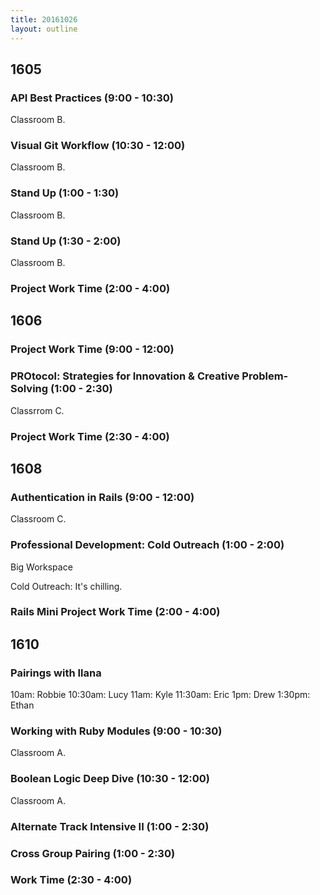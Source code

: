 ```yaml
---
title: 20161026
layout: outline
---
```


## 1605

### API Best Practices (9:00 - 10:30)

Classroom B.

### Visual Git Workflow (10:30 - 12:00)

Classroom B.

### Stand Up (1:00 - 1:30)

Classroom B.

### Stand Up (1:30 - 2:00)

Classroom B.

### Project Work Time (2:00 - 4:00)


## 1606

### Project Work Time (9:00 - 12:00)

### PROtocol: Strategies for Innovation & Creative Problem-Solving (1:00 - 2:30)

Classrrom C.

### Project Work Time (2:30 - 4:00)


## 1608

### Authentication in Rails (9:00 - 12:00)

Classroom C.

### Professional Development: Cold Outreach (1:00 - 2:00)

Big Workspace

Cold Outreach: It's chilling.

### Rails Mini Project Work Time (2:00 - 4:00)


## 1610

### Pairings with Ilana 

10am: Robbie 
10:30am: Lucy
11am: Kyle
11:30am: Eric
1pm: Drew
1:30pm: Ethan

### Working with Ruby Modules (9:00 - 10:30)

Classroom A.

### Boolean Logic Deep Dive (10:30 - 12:00)

Classroom A.

### Alternate Track Intensive II (1:00 - 2:30)

### Cross Group Pairing (1:00 - 2:30)

### Work Time (2:30 - 4:00)
